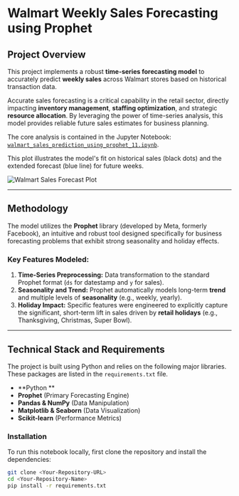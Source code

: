 # Walmart Weekly Sales Forecasting using Prophet

## Project Overview

This project implements a robust **time-series forecasting model** to accurately predict **weekly sales** across Walmart stores based on historical transaction data.

Accurate sales forecasting is a critical capability in the retail sector, directly impacting **inventory management**, **staffing optimization**, and strategic **resource allocation**. By leveraging the power of time-series analysis, this model provides reliable future sales estimates for business planning.

The core analysis is contained in the Jupyter Notebook: [`walmart_sales_prediction_using_prophet_11.ipynb`](walmart_sales_prediction_using_prophet_11.ipynb).

This plot illustrates the model's fit on historical sales (black dots) and the extended forecast (blue line) for future weeks.

![Walmart Sales Forecast Plot](walmart_sales_forecast_plot.png)

---

## Methodology

The model utilizes the **Prophet** library (developed by Meta, formerly Facebook), an intuitive and robust tool designed specifically for business forecasting problems that exhibit strong seasonality and holiday effects.

### Key Features Modeled:

1.  **Time-Series Preprocessing:** Data transformation to the standard Prophet format (`ds` for datestamp and `y` for sales).
2.  **Seasonality and Trend:** Prophet automatically models long-term **trend** and multiple levels of **seasonality** (e.g., weekly, yearly).
3.  **Holiday Impact:** Specific features were engineered to explicitly capture the significant, short-term lift in sales driven by **retail holidays** (e.g., Thanksgiving, Christmas, Super Bowl).

---

## Technical Stack and Requirements

The project is built using Python and relies on the following major libraries. These packages are listed in the `requirements.txt` file.

* **Python **
* **Prophet** (Primary Forecasting Engine)
* **Pandas & NumPy** (Data Manipulation)
* **Matplotlib & Seaborn** (Data Visualization)
* **Scikit-learn** (Performance Metrics)

### Installation

To run this notebook locally, first clone the repository and install the dependencies:

```bash
git clone <Your-Repository-URL>
cd <Your-Repository-Name>
pip install -r requirements.txt
